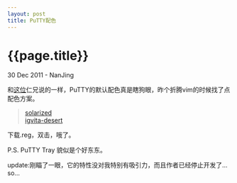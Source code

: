 ```yaml
---
layout: post
title: PuTTY配色
---
```


{{page.title}}
==============

<p class="meta">30 Dec 2011 - NanJing</p>

和[这位](http://www.igvita.com/2008/04/14/custom-putty-color-themes/)仁兄说的一样，PuTTY的默认配色真是瞎狗眼，昨个折腾vim的时候找了点配色方案。

> [solarized](https://github.com/altercation/solarized/tree/master/putty-colors-solarized)  
> [igvita-desert](http://www.igvita.com/download.php?file=http://www.igvita.com/downloads/igvita-desert.reg)

下载.reg，双击，哦了。

P.S. PuTTY Tray 貌似是个好东东。

update:刚瞄了一眼，它的特性没对我特别有吸引力，而且作者已经停止开发了… so…